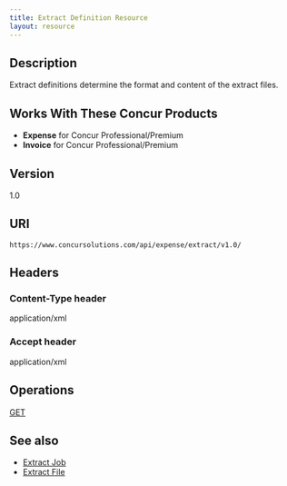 ```yaml
---
title: Extract Definition Resource 
layout: resource
---
```


##  Description

Extract definitions determine the format and content of the extract files.  

## Works With These Concur Products

* **Expense** for Concur Professional/Premium
* **Invoice** for Concur Professional/Premium

## Version
1.0

##  URI
`https://www.concursolutions.com/api/expense/extract/v1.0/`

## Headers

### Content-Type header
application/xml

### Accept header
application/xml

## Operations
[GET][1] 

## See also

* [Extract Job][2]
* [Extract File][3]


[1]: https://developer.concur.com/extract/extract-definition-resource/extract-definition-resource-get
[2]: https://developer.concur.com/extract/extract-job-resource
[3]: https://developer.concur.com/extract/extract-file-resource
